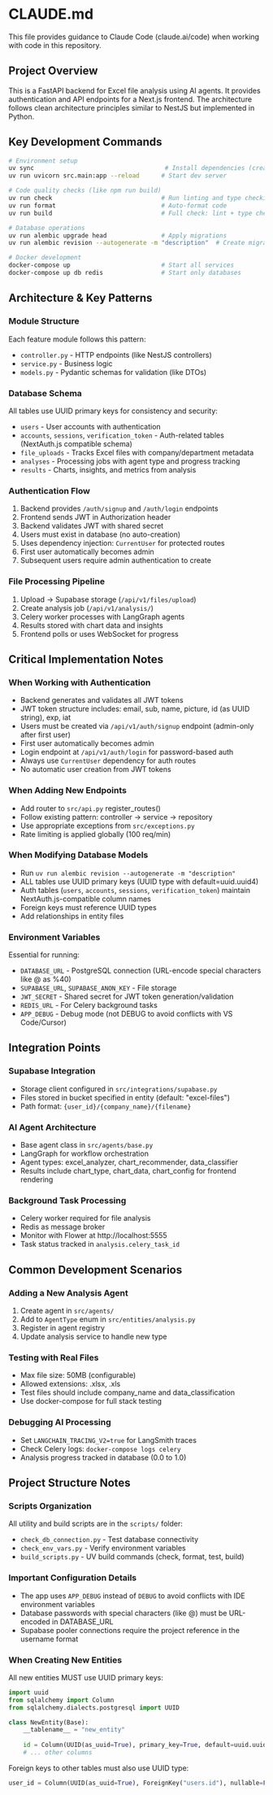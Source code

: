 # CLAUDE.md

This file provides guidance to Claude Code (claude.ai/code) when working with code in this repository.

## Project Overview

This is a FastAPI backend for Excel file analysis using AI agents. It provides authentication and API endpoints for a Next.js frontend. The architecture follows clean architecture principles similar to NestJS but implemented in Python.

## Key Development Commands

```bash
# Environment setup
uv sync                                    # Install dependencies (creates .venv)
uv run uvicorn src.main:app --reload      # Start dev server

# Code quality checks (like npm run build)
uv run check                              # Run linting and type checking
uv run format                             # Auto-format code
uv run build                              # Full check: lint + type check + tests

# Database operations
uv run alembic upgrade head               # Apply migrations
uv run alembic revision --autogenerate -m "description"  # Create migration

# Docker development
docker-compose up                         # Start all services
docker-compose up db redis                # Start only databases
```

## Architecture & Key Patterns

### Module Structure
Each feature module follows this pattern:
- `controller.py` - HTTP endpoints (like NestJS controllers)
- `service.py` - Business logic
- `models.py` - Pydantic schemas for validation (like DTOs)

### Database Schema
All tables use UUID primary keys for consistency and security:
- `users` - User accounts with authentication
- `accounts`, `sessions`, `verification_token` - Auth-related tables (NextAuth.js compatible schema)
- `file_uploads` - Tracks Excel files with company/department metadata
- `analyses` - Processing jobs with agent type and progress tracking
- `results` - Charts, insights, and metrics from analysis

### Authentication Flow
1. Backend provides `/auth/signup` and `/auth/login` endpoints
2. Frontend sends JWT in Authorization header
3. Backend validates JWT with shared secret
4. Users must exist in database (no auto-creation)
5. Uses dependency injection: `CurrentUser` for protected routes
6. First user automatically becomes admin
7. Subsequent users require admin authentication to create

### File Processing Pipeline
1. Upload → Supabase storage (`/api/v1/files/upload`)
2. Create analysis job (`/api/v1/analysis/`)
3. Celery worker processes with LangGraph agents
4. Results stored with chart data and insights
5. Frontend polls or uses WebSocket for progress

## Critical Implementation Notes

### When Working with Authentication
- Backend generates and validates all JWT tokens
- JWT token structure includes: email, sub, name, picture, id (as UUID string), exp, iat
- Users must be created via `/api/v1/auth/signup` endpoint (admin-only after first user)
- First user automatically becomes admin
- Login endpoint at `/api/v1/auth/login` for password-based auth
- Always use `CurrentUser` dependency for auth routes
- No automatic user creation from JWT tokens

### When Adding New Endpoints
- Add router to `src/api.py` register_routes()
- Follow existing pattern: controller → service → repository
- Use appropriate exceptions from `src/exceptions.py`
- Rate limiting is applied globally (100 req/min)

### When Modifying Database Models
- Run `uv run alembic revision --autogenerate -m "description"`
- ALL tables use UUID primary keys (UUID type with default=uuid.uuid4)
- Auth tables (`users`, `accounts`, `sessions`, `verification_token`) maintain NextAuth.js-compatible column names
- Foreign keys must reference UUID types
- Add relationships in entity files

### Environment Variables
Essential for running:
- `DATABASE_URL` - PostgreSQL connection (URL-encode special characters like @ as %40)
- `SUPABASE_URL`, `SUPABASE_ANON_KEY` - File storage
- `JWT_SECRET` - Shared secret for JWT token generation/validation
- `REDIS_URL` - For Celery background tasks
- `APP_DEBUG` - Debug mode (not DEBUG to avoid conflicts with VS Code/Cursor)

## Integration Points

### Supabase Integration
- Storage client configured in `src/integrations/supabase.py`
- Files stored in bucket specified in entity (default: "excel-files")
- Path format: `{user_id}/{company_name}/{filename}`

### AI Agent Architecture
- Base agent class in `src/agents/base.py`
- LangGraph for workflow orchestration
- Agent types: excel_analyzer, chart_recommender, data_classifier
- Results include chart_type, chart_data, chart_config for frontend rendering

### Background Task Processing
- Celery worker required for file analysis
- Redis as message broker
- Monitor with Flower at http://localhost:5555
- Task status tracked in `analysis.celery_task_id`

## Common Development Scenarios

### Adding a New Analysis Agent
1. Create agent in `src/agents/`
2. Add to `AgentType` enum in `src/entities/analysis.py`
3. Register in agent registry
4. Update analysis service to handle new type

### Testing with Real Files
- Max file size: 50MB (configurable)
- Allowed extensions: .xlsx, .xls
- Test files should include company_name and data_classification
- Use docker-compose for full stack testing

### Debugging AI Processing
- Set `LANGCHAIN_TRACING_V2=true` for LangSmith traces
- Check Celery logs: `docker-compose logs celery`
- Analysis progress tracked in database (0.0 to 1.0)

## Project Structure Notes

### Scripts Organization
All utility and build scripts are in the `scripts/` folder:
- `check_db_connection.py` - Test database connectivity
- `check_env_vars.py` - Verify environment variables
- `build_scripts.py` - UV build commands (check, format, test, build)

### Important Configuration Details
- The app uses `APP_DEBUG` instead of `DEBUG` to avoid conflicts with IDE environment variables
- Database passwords with special characters (like @) must be URL-encoded in DATABASE_URL
- Supabase pooler connections require the project reference in the username format

### When Creating New Entities
All new entities MUST use UUID primary keys:
```python
import uuid
from sqlalchemy import Column
from sqlalchemy.dialects.postgresql import UUID

class NewEntity(Base):
    __tablename__ = "new_entity"
    
    id = Column(UUID(as_uuid=True), primary_key=True, default=uuid.uuid4)
    # ... other columns
```

Foreign keys to other tables must also use UUID type:
```python
user_id = Column(UUID(as_uuid=True), ForeignKey("users.id"), nullable=False)
```